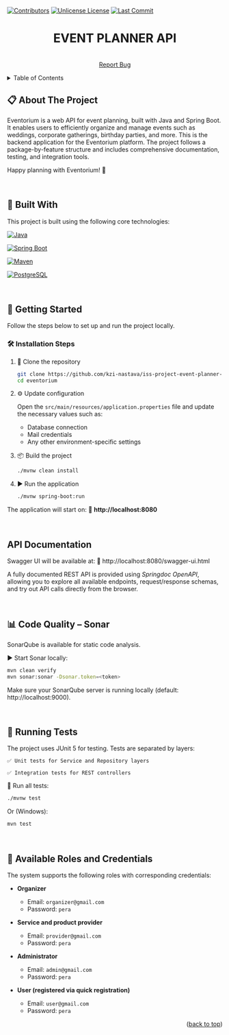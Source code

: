 <a id="readme-top"></a>

[![Contributors][contributors-shield]][contributors-url]
[![Unlicense License][license-shield]][license-url]
[![Last Commit](https://img.shields.io/github/last-commit/kzi-nastava/iss-project-event-planner-siit-2024-team-13?branch=main&style=for-the-badge)](https://github.com/kzi-nastava/iss-project-event-planner-siit-2024-team-13/commits/main)

<div align="center">

  <h1 align="center">EVENT PLANNER API</h1>

  <p align="center">
    <br />
    <a href="https://github.com/kzi-nastava/iss-project-event-planner-siit-2024-team-13/issues/new?labels=bug">Report Bug</a>
  </p>
</div>

<details>
  <summary>Table of Contents</summary>
  <ol>
    <li>
      <a href="#-about-the-project">About The Project</a>
      <ul>
        <li><a href="#-built-with">Built With</a></li>
      </ul>
    </li>
    <li>
      <a href="#-getting-started">Getting Started</a>
      <ul>
        <li><a href="#-installation-steps">Installation Steps</a></li>
      </ul>
    </li>
    <li><a href="#api-documentation">API Documentation</a></li>
    <li><a href="#-code-quality--sonar">Code Quality – Sonar</a></li>
    <li><a href="#-running-tests">Running Tests</a></li>
    <li><a href="#-available-roles-and-credentials">Available Roles and Credentials</a></li>
  </ol>
</details>


##  📋 About The Project

Eventorium is a web API for event planning, built with Java and Spring Boot. It enables users to efficiently organize and manage events such as weddings, corporate gatherings, birthday parties, and more. This is the backend application for the Eventorium platform. The project follows a package-by-feature structure and includes comprehensive documentation, testing, and integration tools.

Happy planning with Eventorium! 🎉

<br/>

## 🔧 Built With

This project is built using the following core technologies:

  [![Java][Java-img]][Java-url]

  [![Spring Boot][SpringBoot-img]][SpringBoot-url]

  [![Maven][Maven-img]][Maven-url]
  
  [![PostgreSQL][PostgreSQL-img]][PostgreSQL-url]

</br>

## 🚀 Getting Started

Follow the steps below to set up and run the project locally.

### 🛠️ Installation Steps

1. 🔁 Clone the repository

    ```sh
    git clone https://github.com/kzi-nastava/iss-project-event-planner-siit-2024-team-13.git
    cd eventorium
    ```

2. ⚙️ Update configuration

    Open the `src/main/resources/application.properties` file and update the necessary values such as:
    - Database connection
    - Mail credentials
    - Any other environment-specific settings

3. 📦 Build the project

    ```sh
    ./mvnw clean install
    ```

4. ▶️ Run the application

    ```sh
    ./mvnw spring-boot:run
    ```

The application will start on:
📍 **http://localhost:8080**

<br/>

## API Documentation

Swagger UI will be available at:
📖 http://localhost:8080/swagger-ui.html

A fully documented REST API is provided using _Springdoc OpenAPI_, allowing you to explore all available endpoints, request/response schemas, and try out API calls directly from the browser.

<br/>

## 📊 Code Quality – Sonar

SonarQube is available for static code analysis.

▶️ Start Sonar locally:
  
  ```sh
  mvn clean verify
  mvn sonar:sonar -Dsonar.token=<token>
  ```

Make sure your SonarQube server is running locally (default: http://localhost:9000).

<br/>

## 🧪 Running Tests

The project uses JUnit 5 for testing. Tests are separated by layers:

    ✅ Unit tests for Service and Repository layers

    ✅ Integration tests for REST controllers

🔧 Run all tests:

  ```sh
  ./mvnw test
  ```

Or (Windows):

  ```sh
  mvn test
  ```

<br/>


## 👥 Available Roles and Credentials

The system supports the following roles with corresponding credentials:

- **Organizer**
  - Email: `organizer@gmail.com`
  - Password: `pera`

- **Service and product provider**
  - Email: `provider@gmail.com`
  - Password: `pera`

- **Administrator**
  - Email: `admin@gmail.com`
  - Password: `pera`

- **User (registered via quick registration)**
  - Email: `user@gmail.com`
  - Password: `pera`

<p align="right">(<a href="#readme-top">back to top</a>)</p>

[Java-img]: https://img.shields.io/badge/Java-17+-red?logo=java&logoColor=white
[Java-url]: https://www.oracle.com/java/

[SpringBoot-img]: https://img.shields.io/badge/Spring%20Boot-3.3.5-success?logo=springboot
[SpringBoot-url]: https://spring.io/projects/spring-boot

[Maven-img]: https://img.shields.io/badge/Maven-3-blue?logo=apachemaven&logoColor=white
[Maven-url]: https://maven.apache.org/

[PostgreSQL-img]: https://img.shields.io/badge/Database-PostgreSQL-336791?logo=postgresql&logoColor=white
[PostgreSQL-url]: https://www.postgresql.org/

[contributors-shield]: https://img.shields.io/github/contributors/kzi-nastava/iss-project-event-planner-siit-2024-team-13.svg?style=for-the-badge
[contributors-url]: https://github.com/kzi-nastava/iss-project-event-planner-siit-2024-team-13/graphs/contributors
[license-shield]: https://img.shields.io/github/license/kzi-nastava/iss-project-event-planner-siit-2024-team-13.svg?style=for-the-badge
[license-url]: https://github.com/kzi-nastava/iss-project-event-planner-siit-2024-team-13/blob/master/LICENSE.txt

